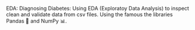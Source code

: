 EDA: Diagnosing Diabetes: Using EDA (Exploratoy Data Analysis) to inspect clean and validate data from csv files. Using the famous the libraries Pandas 🐼 and NumPy 📊.
